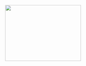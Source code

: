 <a rel="section" class="gallery video-screenshot" href="//www.youtube.com/embed/V6koxAigX5E?rel=0">
   <img src="http://img.youtube.com/vi/V6koxAigX5E/hqdefault.jpg" width="245" height="183">
</a>